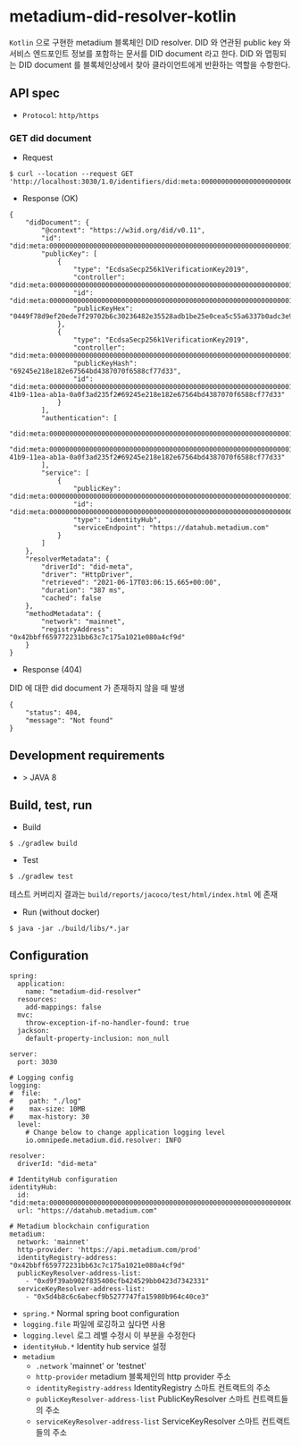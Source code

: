 # metadium-did-resolver-kotlin

```Kotlin``` 으로 구현한 metadium 블록체인 DID resolver. DID 와 연관된 public key 와 서비스 엔드포인트 정보를 포함하는 문서를 DID document 라고 한다.
DID 와 맵핑되는 DID document 를 블록체인상에서 찾아 클라이언트에게 반환하는 역할을 수항한다.

## API spec

* ```Protocol```: ```http/https``` 

### GET did document

* Request
```
$ curl --location --request GET 'http://localhost:3030/1.0/identifiers/did:meta:000000000000000000000000000000000000000000000000000000000000112b'
```

* Response (OK)

```
{
    "didDocument": {
        "@context": "https://w3id.org/did/v0.11",
        "id": "did:meta:000000000000000000000000000000000000000000000000000000000000112b",
        "publicKey": [
            {
                "type": "EcdsaSecp256k1VerificationKey2019",
                "controller": "did:meta:000000000000000000000000000000000000000000000000000000000000112b",
                "id": "did:meta:000000000000000000000000000000000000000000000000000000000000112b#MetaManagementKey#0c65a336fc97d4cf830baeb739153f312cbefcc9",
                "publicKeyHex": "0449f78d9ef20ede7f29702b6c30236482e35528adb1be25e0cea5c55a6337b0adc3e9d12c75bb46e6b7a589c7cd538a9d47a1cadca37286d249be01b83a95db83"
            },
            {
                "type": "EcdsaSecp256k1VerificationKey2019",
                "controller": "did:meta:000000000000000000000000000000000000000000000000000000000000112b",
                "publicKeyHash": "69245e218e182e67564bd4387070f6588cf77d33",
                "id": "did:meta:000000000000000000000000000000000000000000000000000000000000112b#f7c5b186-41b9-11ea-ab1a-0a0f3ad235f2#69245e218e182e67564bd4387070f6588cf77d33"
            }
        ],
        "authentication": [
            "did:meta:000000000000000000000000000000000000000000000000000000000000112b#MetaManagementKey#0c65a336fc97d4cf830baeb739153f312cbefcc9",
            "did:meta:000000000000000000000000000000000000000000000000000000000000112b#f7c5b186-41b9-11ea-ab1a-0a0f3ad235f2#69245e218e182e67564bd4387070f6588cf77d33"
        ],
        "service": [
            {
                "publicKey": "did:meta:000000000000000000000000000000000000000000000000000000000000112b#MetaManagementKey#0c65a336fc97d4cf830baeb739153f312cbefcc9",
                "id": "did:meta:0000000000000000000000000000000000000000000000000000000000000527",
                "type": "identityHub",
                "serviceEndpoint": "https://datahub.metadium.com"
            }
        ]
    },
    "resolverMetadata": {
        "driverId": "did-meta",
        "driver": "HttpDriver",
        "retrieved": "2021-06-17T03:06:15.665+00:00",
        "duration": "387 ms",
        "cached": false
    },
    "methodMetadata": {
        "network": "mainnet",
        "registryAddress": "0x42bbff659772231bb63c7c175a1021e080a4cf9d"
    }
}
```

* Response (404)  

DID 에 대한 did document 가 존재하지 않을 때 발생

```
{
    "status": 404,
    "message": "Not found"
}
```

## Development requirements
* \> JAVA 8

## Build, test, run
* Build

```
$ ./gradlew build
```

* Test

```
$ ./gradlew test
```
테스트 커버리지 결과는 ```build/reports/jacoco/test/html/index.html``` 에 존재

* Run (without docker)

```
$ java -jar ./build/libs/*.jar
```

## Configuration
```
spring:
  application:
    name: "metadium-did-resolver"
  resources:
    add-mappings: false
  mvc:
    throw-exception-if-no-handler-found: true
  jackson:
    default-property-inclusion: non_null

server:
  port: 3030

# Logging config
logging:
#  file:
#    path: "./log"
#    max-size: 10MB
#    max-history: 30
  level:
    # Change below to change application logging level
    io.omnipede.metadium.did.resolver: INFO

resolver:
  driverId: "did-meta"

# IdentityHub configuration
identityHub:
  id: "did:meta:0000000000000000000000000000000000000000000000000000000000000527"
  url: "https://datahub.metadium.com"

# Metadium blockchain configuration
metadium:
  network: 'mainnet'
  http-provider: 'https://api.metadium.com/prod'
  identityRegistry-address: "0x42bbff659772231bb63c7c175a1021e080a4cf9d"
  publicKeyResolver-address-list:
    - "0xd9f39ab902f835400cfb424529bb0423d7342331"
  serviceKeyResolver-address-list:
    - "0x5d4b8c6c6abecf9b5277747fa15980b964c40ce3"

```
* ```spring.*``` Normal spring boot configuration
* ```logging.file``` 파일에 로깅하고 싶다면 사용
* ```logging.level``` 로그 레벨 수정시 이 부분을 수정한다
* ```identityHub.*``` Identity hub service 설정
* ```metadium```
    * ```.network``` 'mainnet' or 'testnet'
    * ```http-provider``` metadium 블록체인의 http provider 주소
    * ```identityRegistry-address``` IdentityRegistry 스마트 컨트랙트의 주소
    * ```publicKeyResolver-address-list``` PublicKeyResolver 스마트 컨트랙트들의 주소
    * ```serviceKeyResolver-address-list``` ServiceKeyResolver 스마트 컨트랙트들의 주소
